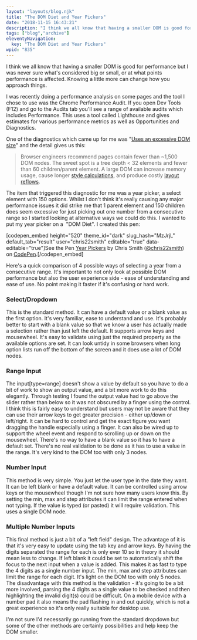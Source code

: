 ```yaml
---
layout: "layouts/blog.njk"
title: "The DOM Diet and Year Pickers"
date: "2018-11-15 16:43:21"
description: "I think we all know that having a smaller DOM is good for performance but I was never sure what's considered big or small, or at what points performance is affected"
tags: ["blog","archive"]
eleventyNavigation:
  key: "The DOM Diet and Year Pickers"
wpid: "835"
---
```

I think we all know that having a smaller DOM is good for performance but I was never sure what's considered big or small, or at what points performance is affected. Knowing a little more can change how you approach things.

I was recently doing a performance analysis on some pages and the tool I chose to use was the Chrome Performance Audit. If you open Dev Tools (F12) and go to the Audits tab you'll see a range of available audits which includes Performance. This uses a tool called Lighthouse and gives estimates for various performance metrics as well as Opportunities and Diagnostics.

One of the diagnostics which came up for me was "<a href="https://developers.google.com/web/tools/lighthouse/audits/dom-size" target="_blank" rel="noopener">Uses an excessive DOM size</a>" and the detail gives us this:
<blockquote>Browser engineers recommend pages contain fewer than ~1,500 DOM nodes. The sweet spot is a tree depth &lt; 32 elements and fewer than 60 children/parent element. A large DOM can increase memory usage, cause longer <a href="https://developers.google.com/web/fundamentals/performance/rendering/reduce-the-scope-and-complexity-of-style-calculations" target="_blank" rel="noopener">style calculations</a>, and produce costly <a href="https://developers.google.com/speed/articles/reflow" target="_blank" rel="noopener">layout reflows</a>.</blockquote>
The item that triggered this diagnostic for me was a year picker, a select element with 150 options. Whilst I don't think it's really causing any major performance issues it did strike me that 1 parent element and 150 children does seem excessive for just picking out one number from a consecutive range so I started looking at alternative ways we could do this. I wanted to put my year picker on a  "DOM Diet". I created this pen:

[codepen_embed height="520" theme_id="dark" slug_hash="MzJrjL" default_tab="result" user="chris22smith" editable="true" data-editable="true"]See the Pen <a href="https://codepen.io/chris22smith/pen/MzJrjL/" target="_blank" rel="noopener">Year Pickers</a> by Chris Smith (<a href="https://codepen.io/chris22smith">@chris22smith</a>) on <a href="https://codepen.io" target="_blank" rel="noopener">CodePen</a>.[/codepen_embed]

Here's a quick comparison of 4 possible ways of selecting a year from a consecutive range. It's important to not only look at possible DOM performance but also the user experience side - ease of understanding and ease of use. No point making it faster if it's confusing or hard work.
<h3>Select/Dropdown</h3>
This is the standard method. It can have a default value or a blank value as the first option. It's very familiar, ease to understand and use. It's probably better to start with a blank value so that we know a user has actually made a selection rather than just left the default. It supports arrow keys and mousewheel. It's easy to validate using just the required property as the available options are set. It can look untidy in some browsers when long option lists run off the bottom of the screen and it does use a lot of DOM nodes.
<h3>Range Input</h3>
The input[type=range] doesn't show a value by default so you have to do a bit of work to show an output value, and a bit more work to do this elegantly. Through testing I found the output value had to go above the slider rather than below so it was not obscured by a finger using the control. I think this is fairly easy to understand but users may not be aware that they can use their arrow keys to get greater precision - either up/down or left/right. It can be hard to control and get the exact figure you want dragging the handle especially using a finger. It can also be wired up to support the wheel event and respond to scrolling up or down on the mousewheel. There's no way to have a blank value so it has to have a default set. There's no real validation to be done as it has to use a value in the range. It's very kind to the DOM too with only 3 nodes.
<h3>Number Input</h3>
This method is very simple. You just let the user type in the date they want. It can be left blank or have a default value. It can be controlled using arrow keys or the mousewheel though I'm not sure how many users know this. By setting the min, max and step attributes it can limit the range entered when not typing. If the value is typed (or pasted) it will require validation. This uses a single DOM node.
<h3>Multiple Number Inputs</h3>
This final method is just a bit of a "left field" design. The advantage of it is that it's very easy to update using the tab key and arrow keys. By having the digits separated the range for each is only ever 10 so in theory it should mean less to change. If left blank it could be set to automatically shift the focus to the next input when a value is added. This makes it as fast to type the 4 digits as a single number input. The min, max and step attributes can limit the range for each digit. It's light on the DOM too with only 5 nodes. The disadvantage with this method is the validation - it's going to be a bit more involved, parsing the 4 digits as a single value to be checked and then highlighting the invalid digit(s) could be difficult. On a mobile device with a number pad it also means the pad flashing in and out quickly, which is not a great experience so it's only really suitable for desktop use.

I'm not sure I'd necessarily go running from the standard dropdown but some of the other methods are certainly possibilities and help keep the DOM smaller.